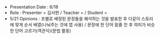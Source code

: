 - Presentation Date : 6/18
- Role : Presenter = 김서현 / Teacher = / Student = 
- 5/21 Opinions : 조별로 배정된 문장들을 해석하는 것을 발표한 후 다같이 스토리에 맞게 순서 배열(나눠주는 것에 앱 사용) / 문장에 한 단어 밑줄 친 후 의미가 비슷한 단어 고르기(객관식)(문법 활동)
